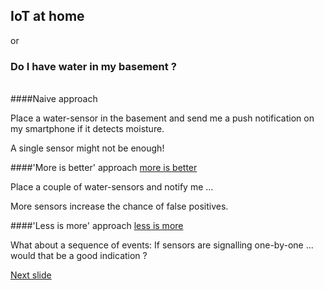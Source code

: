 ## IoT at home 
or 

### Do I have water in my basement ?<ht>

<br>
####Naive approach

Place a water-sensor in the basement and send me a push notification on my smartphone if it detects moisture.<br>

A single sensor might not be enough! <br>

####'More is better' approach
[more is better](http://www.energy2engage.com/hs-fs/hub/129961/file-296483410-jpeg/images/more_is_better.jpeg?t=1490990984108&width=400&height=300&name=more_is_better.jpeg)

Place a couple of water-sensors and notify me ... <br>

More sensors increase the chance of false positives. <br>

####'Less is more' approach
[less is more](http://www.azquotes.com/picture-quotes/quote-less-is-more-ludwig-mies-van-der-rohe-24-95-11.jpg)

What about a sequence of events: If sensors are signalling one-by-one ... would that be a good indication ?

[Next slide](WaterSensorsWeather.md)



